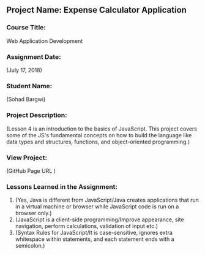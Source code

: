 ## Project Name:  Expense Calculator Application

### Course Title:
Web Application Development

### Assignment Date:  
(July 17, 2018)

### Student Name:  
(Sohad Bargwi)

### Project Description:
(Lesson 4 is an introduction to the basics of JavaScript.  This project covers some of the JS's fundamental concepts on how to build the language like data types and structures, functions, and object-oriented programming.)

### View Project:
(GitHub Page URL )

### Lessons Learned in the Assignment:
1. (Yes, Java is different from JavaScript/Java creates applications that run in a virtual machine or browser while JavaScript code is run on a browser only.)
2. (JavaScript is a client-side programming/Improve appearance, site navigation, perform calculations, validation of input etc.)
3. (Syntax Rules for JavaScript/It is case-sensitive,  ignores extra whitespace within statements, and each statement ends with a semicolon.)



